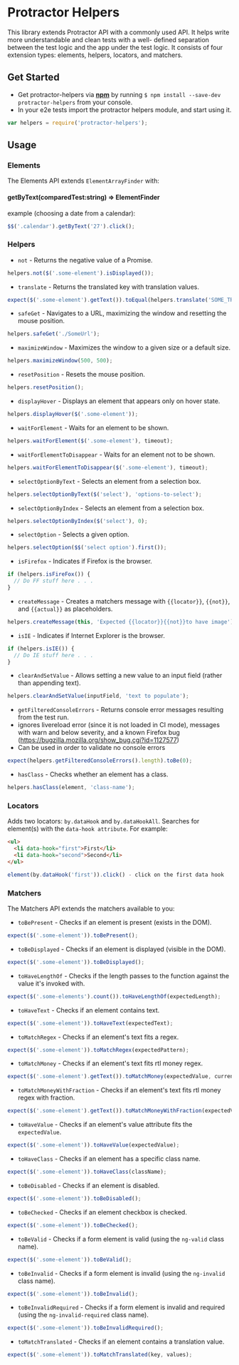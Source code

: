 # Protractor Helpers

This library extends Protractor API with a commonly used API. It helps write more understandable and clean tests with a well- defined separation between the test logic and the app under the test logic. It consists of four extension types: elements, helpers, locators, and matchers.

## Get Started
* Get protractor-helpers via **[npm](https://www.npmjs.com/)** by running `$ npm install --save-dev protractor-helpers` from your console.
* In your e2e tests import the protractor helpers module, and start using it.
```js
var helpers = require('protractor-helpers');
```

## Usage
### Elements
The Elements API extends `ElementArrayFinder` with:
#### getByText(comparedTest:string) => ElementFinder

example (choosing a date from a calendar):
```js
$$('.calendar').getByText('27').click();
```

### Helpers
* `not` - Returns the negative value of a Promise. 
```js
helpers.not($('.some-element').isDisplayed());
```

* `translate` - Returns the translated key with translation values.
```js
expect($('.some-element').getText()).toEqual(helpers.translate('SOME_TRANSLATION_KEY'));
```

* `safeGet` - Navigates to a URL, maximizing the window and resetting the mouse position.
```js
helpers.safeGet('./SomeUrl');
```

* `maximizeWindow` - Maximizes the window to a given size or a default size.
```js
helpers.maximizeWindow(500, 500);
```

* `resetPosition` - Resets the mouse position.
```js
helpers.resetPosition();
```

* `displayHover` - Displays an element that appears only on hover state.
```js
helpers.displayHover($('.some-element'));
```

* `waitForElement` - Waits for an element to be shown.
```js
helpers.waitForElement($('.some-element'), timeout);
```

* `waitForElementToDisappear` - Waits for an element not to be shown.
```js
helpers.waitForElementToDisappear($('.some-element'), timeout);
```

* `selectOptionByText` - Selects an element from a selection box.
```js
helpers.selectOptionByText($('select'), 'options-to-select');
```

* `selectOptionByIndex` - Selects an element from a selection box.
```js
helpers.selectOptionByIndex($('select'), 0);
```

* `selectOption` - Selects a given option.
```js
helpers.selectOption($$('select option').first());
```

* `isFirefox` - Indicates if Firefox is the browser.
```js
if (helpers.isFireFox()) {
  // Do FF stuff here . . .
}
```

* `createMessage` - Creates a matchers message with `{{locator}}`, `{{not}}`, and `{{actual}}` as placeholders.
```js
helpers.createMessage(this, 'Expected {{locator}}{{not}}to have image') + '.');
```

* `isIE` - Indicates if Internet Explorer is the browser.
```js
if (helpers.isIE()) {
  // Do IE stuff here . . .
}
```

* `clearAndSetValue` - Allows setting a new value to an input field (rather than appending text).
```js
helpers.clearAndSetValue(inputField, 'text to populate');
```

* `getFilteredConsoleErrors` - Returns console error messages resulting from the test run.
* ignores livereload error (since it is not loaded in CI mode), messages with warn and below severity, and a known Firefox bug (https://bugzilla.mozilla.org/show_bug.cgi?id=1127577)
* Can be used in order to validate no console errors
```js
expect(helpers.getFilteredConsoleErrors().length).toBe(0);
```

* `hasClass` - Checks whether an element has a class.
```js
helpers.hasClass(element, 'class-name');
```

### Locators
Adds two locators: `by.dataHook` and `by.dataHookAll`.
Searches for element(s) with the `data-hook attribute`. For example:
```html
<ul>
  <li data-hook="first">First</li>
  <li data-hook="second">Second</li>
</ul>
```
```js
element(by.dataHook('first')).click() - click on the first data hook
```

### Matchers
The Matchers API extends the matchers available to you:
* `toBePresent` - Checks if an element is present (exists in the DOM).
```js
expect($('.some-element')).toBePresent();
```

* `toBeDisplayed` - Checks if an element is displayed (visible in the DOM).
```js
expect($('.some-element')).toBeDisplayed();
```

* `toHaveLengthOf` - Checks if the length passes to the function against the value it's invoked with.
```js
expect($('.some-elements').count()).toHaveLengthOf(expectedLength);
```

* `toHaveText` - Checks if an element contains text.
```js
expect($('.some-element')).toHaveText(expectedText);
```

* `toMatchRegex` - Checks if an element's text fits a regex.
```js
expect($('.some-element')).toMatchRegex(expectedPattern);
```

* `toMatchMoney` - Checks if an element's text fits rtl money regex.
```js
expect($('.some-element').getText()).toMatchMoney(expectedValue, currencySymbol);
```

* `toMatchMoneyWithFraction` - Checks if an element's text fits rtl money regex with fraction.
```js
expect($('.some-element').getText()).toMatchMoneyWithFraction(expectedValue, currencySymbol);
```

* `toHaveValue` - Checks if an element's value attribute fits the `expectedValue`.
```js
expect($('.some-element')).toHaveValue(expectedValue);
```

* `toHaveClass` - Checks if an element has a specific class name.
```js
expect($('.some-element')).toHaveClass(className);
```

* `toBeDisabled` - Checks if an element is disabled.
```js
expect($('.some-element')).toBeDisabled();
```

* `toBeChecked` - Checks if an element checkbox is checked.
```js
expect($('.some-element')).toBeChecked();
```

* `toBeValid` - Checks if a form element is valid (using the `ng-valid` class name).
```js
expect($('.some-element')).toBeValid();
```

* `toBeInvalid` - Checks if a form element is invalid (using the `ng-invalid` class name).
```js
expect($('.some-element')).toBeInvalid();
```

* `toBeInvalidRequired` - Checks if a form element is invalid and required (using the `ng-invalid-required` class name).
```js
expect($('.some-element')).toBeInvalidRequired();
```

* `toMatchTranslated` - Checks if an element contains a translation value.
```js
expect($('.some-element')).toMatchTranslated(key, values);
```
